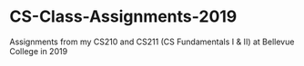 # CS-Class-Assignments-2019
Assignments from my CS210 and CS211 (CS Fundamentals I &amp; II) at Bellevue College in 2019
